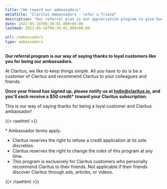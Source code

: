 ```yaml
---
title: "We reward our ambassadors"
metaTitle: "Claritus Ambassadors - refer a friend"
description: "Our referral plan is our appreciation program to give back to our customers like you for being our ambassadors."
date: 2022-05-16T06:30:01.000+00:00
lastmod: 2022-05-16T06:30:01.000+00:00

url: /ambassadors
type: ambassadors
---
```

**Our referral program is our way of saying thanks to loyal customers like you for being our ambassadors.**

At Claritus, we like to keep things simple. All you have to do is be a customer of Claritus and recommend Claritus to your colleagues and friends.

**Once your friend has signed up, please notify us at [hello@claritus.io](mailto:hello@claritus.io), and you'll each receive a $50 credit\* toward your Claritus subscription.**

This is our way of saying thanks for being a loyal customer and Claritus ambassador!

{{< rawhtml >}}
<div class="refer-terms">
<div class="terms-title">* Ambassador terms apply.</div>
<ul>
    <li>Claritus reserves the right to refuse a credit application at its sole discretion.</li> 
    <li>Claritus reserves the right to change the rules of this program at any time.</li> 
    <li>This program is exclusively for Claritus customers who personally recommend Claritus to their friends. Not applicable if their friends discover Claritus through ads, articles, or videos.</li> 
</ul>
</div>
{{< /rawhtml >}}


